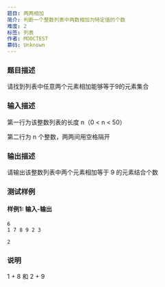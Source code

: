 ```yaml
---
题目: 两两相加
简介: 判断一个整数列表中两数相加为特定值的个数
难度: 2
标签: 列表
作者: MOOCTEST
慕码: Unknown
---
```


### 题目描述

请找到列表中任意两个元素相加能够等于9的元素集合

### 输入描述

第一行为该整数列表的长度 n（0 < n < 50）

第二行为 n 个整数，两两间用空格隔开

### 输出描述

请输出该整数列表中两个元素相加等于 9 的元素结合个数

### 测试样例

#### 样例1: 输入-输出

```
6
1 7 8 9 2 3
```

```
2
```

### 说明

1 + 8 和 2 + 9 